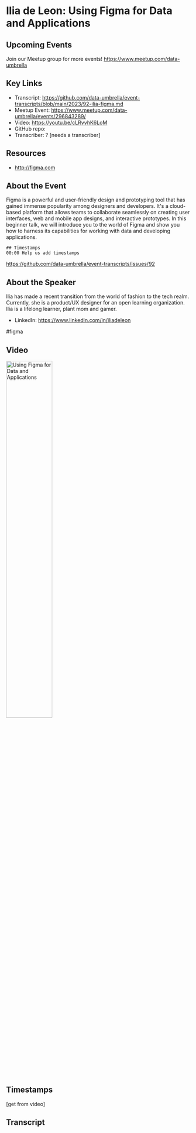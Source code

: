 # Ilia de Leon:  Using Figma for Data and Applications

## Upcoming Events
Join our Meetup group for more events!
https://www.meetup.com/data-umbrella

## Key Links
- Transcript: https://github.com/data-umbrella/event-transcripts/blob/main/2023/92-ilia-figma.md
- Meetup Event: https://www.meetup.com/data-umbrella/events/296843289/
- Video: https://youtu.be/cLRvvhK6LoM
- GitHub repo:  
- Transcriber:  ? [needs a transcriber]

## Resources
- http://figma.com

## About the Event
Figma is a powerful and user-friendly design and prototyping tool that has gained immense popularity among designers and developers. It's a cloud-based platform that allows teams to collaborate seamlessly on creating user interfaces, web and mobile app designs, and interactive prototypes. In this beginner talk, we will introduce you to the world of Figma and show you how to harness its capabilities for working with data and developing applications.

```
## Timestamps
00:00 Help us add timestamps
```
https://github.com/data-umbrella/event-transcripts/issues/92

## About the Speaker
Ilia has made a recent transition from the world of fashion to the tech realm. Currently, she is a product/UX designer for an open learning organization. Ilia is a lifelong learner, plant mom and gamer.

- LinkedIn: https://www.linkedin.com/in/iliadeleon

#figma

## Video
<a href="http://www.youtube.com/watch?feature=player_embedded&v=cLRvvhK6LoM" target="_blank"><img src="http://img.youtube.com/vi/cLRvvhK6LoM/0.jpg"
alt="Using Figma for Data and Applications" width="50%" /></a>

## Timestamps
[get from video]

## Transcript
